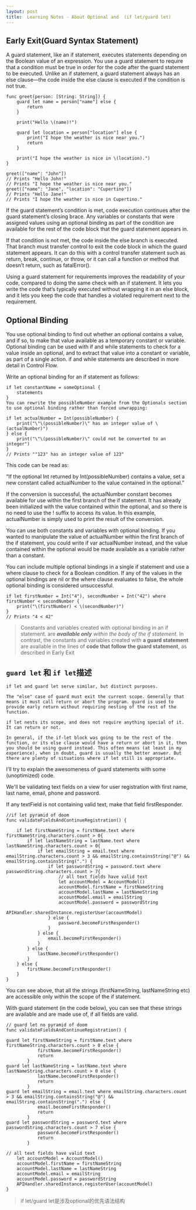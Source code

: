 ```yaml
---
layout: post
title:  Learning Notes - About Optional and  (if let/guard let)
---
```


## Early Exit(Guard Syntax Statement)
A guard statement, like an if statement, executes statements depending on the Boolean value of an expression. You use a guard statement to require that a condition must be true in order for the code after the guard statement to be executed. Unlike an if statement, a guard statement always has an else clause—the code inside the else clause is executed if the condition is not true.

```
func greet(person: [String: String]) {
    guard let name = person["name"] else {
        return
    }
    
    print("Hello \(name)!")
    
    guard let location = person["location"] else {
        print("I hope the weather is nice near you.")
        return
    }
    
    print("I hope the weather is nice in \(location).")
}
 
greet(["name": "John"])
// Prints "Hello John!"
// Prints "I hope the weather is nice near you."
greet(["name": "Jane", "location": "Cupertino"])
// Prints "Hello Jane!"
// Prints "I hope the weather is nice in Cupertino."
```


If the guard statement’s condition is met, code execution continues after the guard statement’s closing brace. Any variables or constants that were assigned values using an optional binding as part of the condition are available for the rest of the code block that the guard statement appears in.

If that condition is not met, the code inside the else branch is executed. That branch must transfer control to exit the code block in which the guard statement appears. It can do this with a control transfer statement such as return, break, continue, or throw, or it can call a function or method that doesn’t return, such as fatalError().

Using a guard statement for requirements improves the readability of your code, compared to doing the same check with an if statement. It lets you write the code that’s typically executed without wrapping it in an else block, and it lets you keep the code that handles a violated requirement next to the requirement.

## Optional Binding
You use optional binding to find out whether an optional contains a value, and if so, to make that value available as a temporary constant or variable. Optional binding can be used with if and while statements to check for a value inside an optional, and to extract that value into a constant or variable, as part of a single action. if and while statements are described in more detail in Control Flow.

Write an optional binding for an if statement as follows:

```
if let constantName = someOptional {
    statements
}
You can rewrite the possibleNumber example from the Optionals section to use optional binding rather than forced unwrapping:

if let actualNumber = Int(possibleNumber) {
    print("\"\(possibleNumber)\" has an integer value of \(actualNumber)")
} else {
    print("\"\(possibleNumber)\" could not be converted to an integer")
}
// Prints ""123" has an integer value of 123"
```

This code can be read as:

“If the optional Int returned by Int(possibleNumber) contains a value, set a new constant called actualNumber to the value contained in the optional.”

If the conversion is successful, the actualNumber constant becomes available for use within the first branch of the if statement. It has already been initialized with the value contained within the optional, and so there is no need to use the ! suffix to access its value. In this example, actualNumber is simply used to print the result of the conversion.

You can use both constants and variables with optional binding. If you wanted to manipulate the value of actualNumber within the first branch of the if statement, you could write if var actualNumber instead, and the value contained within the optional would be made available as a variable rather than a constant.

You can include multiple optional bindings in a single if statement and use a where clause to check for a Boolean condition. If any of the values in the optional bindings are nil or the where clause evaluates to false, the whole optional binding is considered unsuccessful.

```
if let firstNumber = Int("4"), secondNumber = Int("42") where firstNumber < secondNumber {
    print("\(firstNumber) < \(secondNumber)")
}
// Prints "4 < 42"
```

> Constants and variables created with optional binding in an if statement. are ***available only*** *within the body of the if statement*. In contrast, the constants and variables created with **a guard statement** are available in the lines of **code that follow the guard statement**, as described in Early Exit

	
## `guard let` 和 `if let`描述

```
if let and guard let serve similar, but distinct purposes.

The "else" case of guard must exit the current scope. Generally that means it must call return or abort the program. guard is used to provide early return without requiring nesting of the rest of the function.

if let nests its scope, and does not require anything special of it. It can return or not.

In general, if the if-let block was going to be the rest of the function, or its else clause would have a return or abort in it, then you should be using guard instead. This often means (at least in my experience), when in doubt, guard is usually the better answer. But there are plenty of situations where if let still is appropriate.
```

I'll try to explain the awesomeness of guard statements with some (unoptimized) code.

We'll be validating text fields on a view for user registration with first name, last name, email, phone and password.

If any textField is not containing valid text, make that field firstResponder.


```
//if let pyramid of doom
func validateFieldsAndContinueRegistration() {

    if let firstNameString = firstName.text where firstNameString.characters.count > 0{
        if let lastNameString = lastName.text where lastNameString.characters.count > 0{
            if let emailString = email.text where emailString.characters.count > 3 && emailString.containsString("@") && emailString.containsString(".") {
                if let passwordString = password.text where passwordString.characters.count > 7{
                    // all text fields have valid text
                    let accountModel = AccountModel()
                    accountModel.firstName = firstNameString
                    accountModel.lastName = lastNameString
                    accountModel.email = emailString
                    accountModel.password = passwordString
                    APIHandler.sharedInstance.registerUser(accountModel)
                } else {
                    password.becomeFirstResponder()
                }
            } else {
                email.becomeFirstResponder()
            }
        } else {
            lastName.becomeFirstResponder()
        }
    } else {
        firstName.becomeFirstResponder()
    }
}
```

You can see above, that all the strings (firstNameString, lastNameString etc) are accessible only within the scope of the if statement.

With guard statement (in the code below), you can see that these strings are available and are made use of, if all fields are valid.

```
// guard let no pyramid of doom
func validateFieldsAndContinueRegistration() {

guard let firstNameString = firstName.text where firstNameString.characters.count > 0 else {
            firstName.becomeFirstResponder()
            return
        }
guard let lastNameString = lastName.text where lastNameString.characters.count > 0 else {
            lastName.becomeFirstResponder()
            return
        }
guard let emailString = email.text where emailString.characters.count > 3 && emailString.containsString("@") && emailString.containsString(".") else {
            email.becomeFirstResponder()
            return
        }
guard let passwordString = password.text where passwordString.characters.count > 7 else {
            password.becomeFirstResponder()
            return
        }

// all text fields have valid text
    let accountModel = AccountModel()
    accountModel.firstName = firstNameString
    accountModel.lastName = lastNameString
    accountModel.email = emailString
    accountModel.password = passwordString
    APIHandler.sharedInstance.registerUser(accountModel)
}
```

> if let/guard let是涉及optional的优先语法结构

